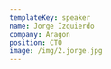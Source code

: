 ```yaml
---
templateKey: speaker
name: Jorge Izquierdo
company: Aragon
position: CTO
image: /img/2.jorge.jpg
---
```


